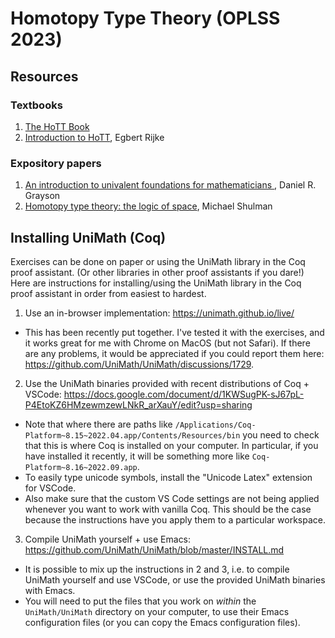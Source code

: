 # Homotopy Type Theory (OPLSS 2023)

## Resources

### Textbooks
1. [The HoTT Book](https://homotopytypetheory.org/book/)
2. [Introduction to HoTT](https://arxiv.org/abs/2212.11082), Egbert Rijke

### Expository papers
1. [An introduction to univalent foundations for mathematicians
](https://arxiv.org/abs/1711.01477v3), Daniel R. Grayson
2. [Homotopy type theory: the logic of space](https://arxiv.org/abs/1703.03007), Michael Shulman


## Installing UniMath (Coq)

Exercises can be done on paper or using the UniMath library in the Coq proof assistant. (Or other libraries in other proof assistants if you dare!) Here are instructions for installing/using the UniMath library in the Coq proof assistant in order from easiest to hardest.

1. Use an in-browser implementation: https://unimath.github.io/live/
  - This has been recently put together. I've tested it with the exercises, and it works great for me with Chrome on MacOS (but not Safari). If there are any problems, it would be appreciated if you could report them here: https://github.com/UniMath/UniMath/discussions/1729.

2. Use the UniMath binaries provided with recent distributions of Coq + VSCode: https://docs.google.com/document/d/1KWSugPK-sJ67pL-P4EtoKZ6HMzewmzewLNkR_arXauY/edit?usp=sharing
  - Note that where there are paths like `/Applications/Coq-Platform~8.15~2022.04.app/Contents/Resources/bin` you need to check that this is where Coq is installed on your computer. In particular, if you have installed it recently, it will be something more like `Coq-Platform~8.16~2022.09.app`.
  - To easily type unicode symbols, install the "Unicode Latex" extension for VSCode.
  - Also make sure that the custom VS Code settings are not being applied whenever you want to work with vanilla Coq. This should be the case because the instructions have you apply them to a particular workspace.

3. Compile UniMath yourself + use Emacs: https://github.com/UniMath/UniMath/blob/master/INSTALL.md
- It is possible to mix up the instructions in 2 and 3, i.e. to compile UniMath yourself and use VSCode, or use the provided UniMath binaries with Emacs.
- You will need to put the files that you work on *within* the `UniMath/UniMath` directory on your computer, to use their Emacs configuration files (or you can copy the Emacs configuration files).


